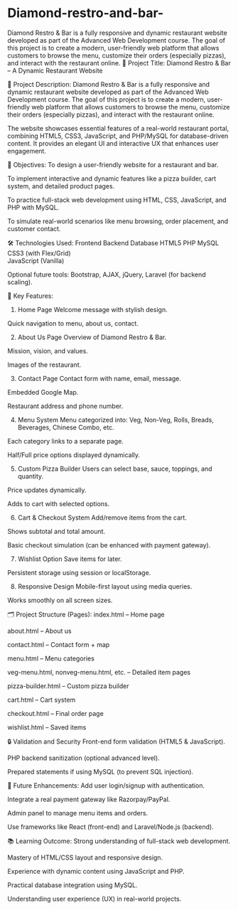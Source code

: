 # Diamond-restro-and-bar-
Diamond Restro &amp; Bar is a fully responsive and dynamic restaurant website developed as part of the Advanced Web Development course. The goal of this project is to create a modern, user-friendly web platform that allows customers to browse the menu, customize their orders (especially pizzas), and interact with the restaurant online. 
💎 Project Title:
Diamond Restro & Bar – A Dynamic Restaurant Website

📌 Project Description:
Diamond Restro & Bar is a fully responsive and dynamic restaurant website developed as part of the Advanced Web Development course. The goal of this project is to create a modern, user-friendly web platform that allows customers to browse the menu, customize their orders (especially pizzas), and interact with the restaurant online.

The website showcases essential features of a real-world restaurant portal, combining HTML5, CSS3, JavaScript, and PHP/MySQL for database-driven content. It provides an elegant UI and interactive UX that enhances user engagement.

🎯 Objectives:
To design a user-friendly website for a restaurant and bar.

To implement interactive and dynamic features like a pizza builder, cart system, and detailed product pages.

To practice full-stack web development using HTML, CSS, JavaScript, and PHP with MySQL.

To simulate real-world scenarios like menu browsing, order placement, and customer contact.

🛠️ Technologies Used:
Frontend	Backend	Database
HTML5	PHP	MySQL
CSS3 (with Flex/Grid)		
JavaScript (Vanilla)		

Optional future tools: Bootstrap, AJAX, jQuery, Laravel (for backend scaling).

🧩 Key Features:
1. Home Page
Welcome message with stylish design.

Quick navigation to menu, about us, contact.

2. About Us Page
Overview of Diamond Restro & Bar.

Mission, vision, and values.

Images of the restaurant.

3. Contact Page
Contact form with name, email, message.

Embedded Google Map.

Restaurant address and phone number.

4. Menu System
Menu categorized into: Veg, Non-Veg, Rolls, Breads, Beverages, Chinese Combo, etc.

Each category links to a separate page.

Half/Full price options displayed dynamically.

5. Custom Pizza Builder
Users can select base, sauce, toppings, and quantity.

Price updates dynamically.

Adds to cart with selected options.

6. Cart & Checkout System
Add/remove items from the cart.

Shows subtotal and total amount.

Basic checkout simulation (can be enhanced with payment gateway).

7. Wishlist Option
Save items for later.

Persistent storage using session or localStorage.

8. Responsive Design
Mobile-first layout using media queries.

Works smoothly on all screen sizes.

🗂️ Project Structure (Pages):
index.html – Home page

about.html – About us

contact.html – Contact form + map

menu.html – Menu categories

veg-menu.html, nonveg-menu.html, etc. – Detailed item pages

pizza-builder.html – Custom pizza builder

cart.html – Cart system

checkout.html – Final order page

wishlist.html – Saved items

🔒 Validation and Security
Front-end form validation (HTML5 & JavaScript).

PHP backend sanitization (optional advanced level).

Prepared statements if using MySQL (to prevent SQL injection).

🚀 Future Enhancements:
Add user login/signup with authentication.

Integrate a real payment gateway like Razorpay/PayPal.

Admin panel to manage menu items and orders.

Use frameworks like React (front-end) and Laravel/Node.js (backend).

📚 Learning Outcome:
Strong understanding of full-stack web development.

Mastery of HTML/CSS layout and responsive design.

Experience with dynamic content using JavaScript and PHP.

Practical database integration using MySQL.

Understanding user experience (UX) in real-world projects.
